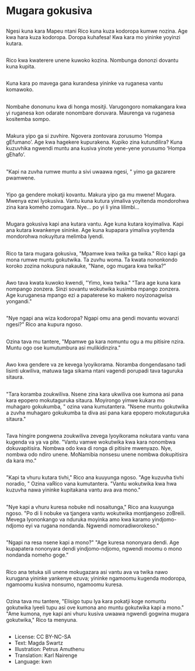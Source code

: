 # Mugara gokusiva

##
Ngesi kuna kara Mapeu ntani Rico kuna kuza kodoropa kumwe nozina. Age kwa hara kuza kodoropa. Doropa kuhafesa! Kwa kara mo yininke yoyinzi kutara.

##
Rico kwa kwaterere unene kuwoko kozina. Nombunga dononzi dovantu kuna kupita.

##
Kuna kara po mavega gana kurandesa yininke va ruganesa vantu komawoko.

##
Nombahe dononunu kwa di honga mositji. Varugongoro nomakangara kwa yi ruganesa kon odarate nonombare doruvara. Maurenga va ruganesa kositemba sompo.

##
Makura yipo ga si zuvhire. Ngovera zontovara zorusumo ‘Hompa gEfumano’. Age kwa hagekere kupurakena. Kupiko zina kutundilira? Kuna kuzuvhika ngwendi muntu ana kusiva yinote yene-yene yorusumo ‘Hompa gEhafo’.

##
"Kapi na zuvha rumwe muntu a sivi uwaawa ngesi, " yimo ga gazarere pwamwene.

##
Yipo ga gendere mokatji kovantu. Makura yipo ga mu mwene! Mugara. Mwenya ezwi lyokusiva. Vantu kuna kutura yimaliva yoyitenda mondorohwa zina kara komeho zomugara.
Nye... po yi li yina lilimbi...

##
Mugara gokusiva kapi ana kutara vantu. Age kuna kutara koyimaliva. Kapi ana kutara kwankenye sininke. Age kuna kupapara yimaliva yoyitenda mondorohwa nokuyitura melimba lyendi.

##
Rico ta tara mugara gokusiva, "Mpamwe kwa twika ga twika."
Rico kapi ga mona rumwe muntu gokutwika. Ta zuvhu woma.
Ta kwata nononkondo koroko zozina nokupura nakauke, "Nane, ogo mugara kwa twika?"

##
Awo tava kwata kuwoko kwendi, "Yimo, kwa twika."
"Tara age kuna kara nompango zonzera. Sinzi sovantu wokutwika kusimba mpango zonzera. Age kuruganesa mpango ezi a papaterese ko makero noyizonagwisa yongandi."

##
"Nye ngapi ana wiza kodoropa? Ngapi omu ana gendi movantu wovanzi ngesi?" Rico ana kupura ngoso.

##
Ozina tava mu tantere, "Mpamwe ga kara nomuntu ogu a mu pitisire nzira. Muntu ogo ose kumutumbura asi mulikidinzira."

##
Awo kwa gendere va ze kevega lyoyikorama. Noramba dongendasano tadi lisinti ukwiliva, matuwa taga sikama ntani vagendi porupadi tava taguruka sitaura.

##
"Tara koramba zoukwiliva. Nsene zina kara ukwiliva ose kumona asi pana kara epopero mokutaguruka sitaura. Moyirongo yimwe kukara mo muhagaro gokukumba, " ozina vana kumutantera. "Nsene muntu gokutwika a zuvha muhagaro gokukumba ta diva asi pana kara epopero mokutaguruka sitaura."

##
Tava hingire pongwena zoukwiliva zevega lyoyikorama nokutara vantu vana kugenda va ya va pite.
"Vantu vamwe wokutwika kwa kara nonombwa dokuvapitisira. Nombwa odo kwa di ronga di pitisire mwenyazo. Nye, nombwa odo ndiro unene. MoNamibia nonsesu unene nombwa dokupitisira da kara mo."

##
"Kapi ta vhuru kutara tivhi," Rico ana kuuyunga ngoso.
"Age kuzuvha tivhi noradio, " Ozina vaRico vana kumutantera. "Vantu wokutwika kwa hwa kuzuvha nawa yininke kupitakana vantu ava ava mono."

##
"Nye kapi a vhuru kuresa nobuke ndi nosaitunga," Rico ana kuuyunga ngoso.
"Po di li nobuke va tjangera vantu wokutwika montjangeso zoBreili. Mevega lyononkango va nduruka moyinka amo kwa karamo yindjomo-ndjomo eyi va rugana nondanda. Ngwendi nomoradiworokeso."

##
"Ngapi na resa nsene kapi a mono?"
"Age kuresa nononyara dendi. Age kupapatera nononyara dendi yindjomo-ndjomo, ngwendi moomu o mono nondanda nomeho goge."

##
Rico ana tetuka sili unene mokugazara asi vantu ava va twika nawo kurugana yininke yankenye ezuva; yininke ngamoomu kugenda modoropa, ngamoomu kusiva nonsumo, ngamoomu kuresa.

##
Ozina tava mu tantere, "Elisigo tupu lya kara pokatji koge nomuntu gokutwika lyeeli tupu asi ove kumona ano muntu gokutwika kapi a mono."
"Ame kumona, nye kapi ani vhuru kusiva uwaawa ngwendi gogwina mugara gokutwika," Rico ta menyuna.

##
* License: CC BY-NC-SA
* Text: Magda Swartz
* Illustration: Petrus Amuthenu
* Translation: Karl Nairenge
* Language: kwn
